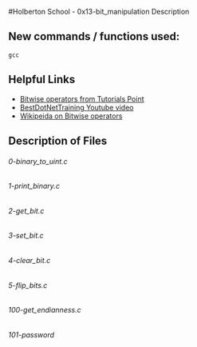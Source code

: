 #Holberton School - 0x13-bit_manipulation
Description
## New commands / functions used:
``gcc``
## Helpful Links
* [Bitwise operators from Tutorials Point](https://www.tutorialspoint.com/cprogramming/c_bitwise_operators.htm)
* [BestDotNetTraining Youtube video](https://www.youtube.com/watch?v=MyxVAq9MifI) 
* [Wikipeida on Bitwise operators](https://en.wikipedia.org/wiki/Bitwise_operations_in_C)

## Description of Files
<h6>0-binary_to_uint.c</h6>

<h6>1-print_binary.c</h6>

<h6>2-get_bit.c</h6>

<h6>3-set_bit.c</h6>

<h6>4-clear_bit.c</h6>

<h6>5-flip_bits.c</h6>

<h6>100-get_endianness.c</h6>

<h6>101-password</h6>


